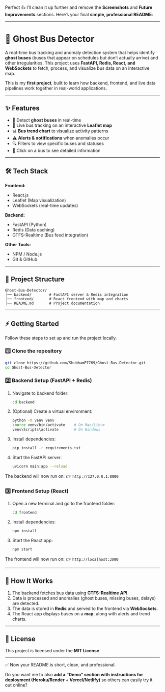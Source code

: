 Perfect 👍 I’ll clean it up further and remove the **Screenshots** and **Future Improvements** sections.
Here’s your final **simple, professional README**:

---

# 🚌 Ghost Bus Detector

A real-time bus tracking and anomaly detection system that helps identify **ghost buses** (buses that appear on schedules but don’t actually arrive) and other irregularities. This project uses **FastAPI, Redis, React, and WebSockets** to fetch, process, and visualize bus data on an interactive map.

This is my **first project**, built to learn how backend, frontend, and live data pipelines work together in real-world applications.

---

## ✨ Features

* 🔴 Detect **ghost buses** in real-time
* 📡 Live bus tracking on an interactive **Leaflet map**
* 📊 **Bus trend chart** to visualize activity patterns
* ⚠️ **Alerts & notifications** when anomalies occur
* 🔍 Filters to view specific buses and statuses
* 📌 Click on a bus to see detailed information

---

## 🛠️ Tech Stack

**Frontend:**

* React.js
* Leaflet (Map visualization)
* WebSockets (real-time updates)

**Backend:**

* FastAPI (Python)
* Redis (Data caching)
* GTFS-Realtime (Bus feed integration)

**Other Tools:**

* NPM / Node.js
* Git & GitHub

---

## 📂 Project Structure

```
Ghost-Bus-Detector/
│── backend/        # FastAPI server & Redis integration
│── frontend/       # React frontend with map and charts
│── README.md       # Project documentation
```

---

## ⚡ Getting Started

Follow these steps to set up and run the project locally.

### 1️⃣ Clone the repository

```bash
git clone https://github.com/ShubhamP7769/Ghost-Bus-Detector.git
cd Ghost-Bus-Detector
```

### 2️⃣ Backend Setup (FastAPI + Redis)

1. Navigate to backend folder:

   ```bash
   cd backend
   ```

2. (Optional) Create a virtual environment:

   ```bash
   python -m venv venv
   source venv/bin/activate    # On Mac/Linux
   venv\Scripts\activate       # On Windows
   ```

3. Install dependencies:

   ```bash
   pip install -r requirements.txt
   ```

4. Start the FastAPI server:

   ```bash
   uvicorn main:app --reload
   ```

The backend will now run on:
👉 `http://127.0.0.1:8000`

### 3️⃣ Frontend Setup (React)

1. Open a new terminal and go to the frontend folder:

   ```bash
   cd frontend
   ```

2. Install dependencies:

   ```bash
   npm install
   ```

3. Start the React app:

   ```bash
   npm start
   ```

The frontend will now run on:
👉 `http://localhost:3000`

---

## 🚀 How It Works

1. The backend fetches bus data using **GTFS-Realtime API**.
2. Data is processed and anomalies (ghost buses, missing buses, delays) are detected.
3. The data is stored in **Redis** and served to the frontend via **WebSockets**.
4. The React app displays buses on a **map**, along with alerts and trend charts.

---

## 📜 License

This project is licensed under the **MIT License**.

---

✅ Now your README is short, clean, and professional.

Do you want me to also **add a “Demo” section with instructions for deployment (Heroku/Render + Vercel/Netlify)** so others can easily try it out online?
